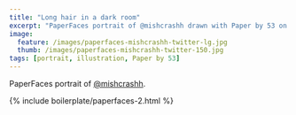 ```yaml
---
title: "Long hair in a dark room"
excerpt: "PaperFaces portrait of @mishcrashh drawn with Paper by 53 on an iPad."
image: 
  feature: /images/paperfaces-mishcrashh-twitter-lg.jpg
  thumb: /images/paperfaces-mishcrashh-twitter-150.jpg
tags: [portrait, illustration, Paper by 53]
---
```


PaperFaces portrait of [@mishcrashh](http://twitter.com/mishcrashh).

{% include boilerplate/paperfaces-2.html %}